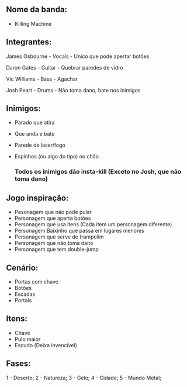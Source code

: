 ## Nome da banda:

- Killing Machine

## Integrantes:

James Osbourne - Vocals - Unico que pode apertar botões

Daron Gates - Guitar - Quebrar paredes de vidro

Vic Williams - Bass - Agachar

Josh Peart - Drums - Não toma dano, bate nos inimigos

## Inimigos:

 - Parado que atira
 - Que anda e bate
 - Parede de laser/fogo
 - Espinhos (ou algo do tipo) no chão

   ### Todos os inimigos dão insta-kill (Exceto no Josh, que não toma dano)

## Jogo inspiração:

- Pesonagem que não pode pular
- Personagem que aperta botões
- Personagem que usa itens (Cada item um personagem diferente)
- Personagem Baixinho que passa em lugares menores
- Personagem que serve de trampolim
- Personagem que não toma dano
- Personagem que tem double-jump

## Cenário:

- Portas com chave
- Botões
- Escadas
- Portais

## Itens:

 - Chave
 - Pulo maior
 - Escudo (Deixa invencível)

## Fases:

1 - Deserto;
2 - Natureza;
3 - Gelo;
4 - Cidade;
5 - Mundo Metal;

